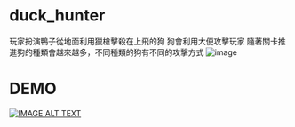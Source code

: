 # duck_hunter
玩家扮演鴨子從地面利用獵槍擊殺在上飛的狗
狗會利用大便攻擊玩家
隨著關卡推進狗的種類會越來越多，不同種類的狗有不同的攻擊方式
![image](https://user-images.githubusercontent.com/46100934/218257329-1b844df9-7743-4df7-912f-3a1f42b82a77.png)










# DEMO
[![IMAGE ALT TEXT](http://img.youtube.com/vi/bvuyqSYnGro/0.jpg)](https://www.youtube.com/watch?v=bvuyqSYnGro&ab_channel=Ocean)
